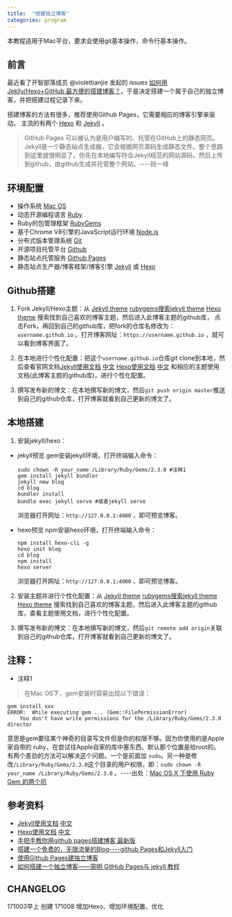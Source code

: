 ```yaml
---
title:  "搭建独立博客"
categories: program
---
```


本教程适用于Mac平台，要求会使用git基本操作，命令行基本操作。

## 前言

最近看了开智部落成员 @violettianjie 发起的 issues [如何用 Jeklly/Hexo+GitHub 最方便的搭建博客？](https://github.com/OpenMindClub/OpenMindWorld/issues/350)，于是决定搭建一个属于自己的独立博客，并把搭建过程记录下来。

搭建博客的方法有很多，推荐使用Github Pages，它需要相应的博客引擎来驱动，
主流的有两个 [Hexo](https://hexo.io/) 和 [Jekyll](https://jekyllrb.com/) 。

> GitHub Pages 可以被认为是用户编写的、托管在GitHub上的静态网页。Jekyll是一个静态站点生成器，它会根据网页源码生成静态文件。整个思路到这里就很明显了。你先在本地编写符合Jekyll规范的网站源码，然后上传到github，由github生成并托管整个网站。----阮一峰

## 环境配置

- 操作系统 [Mac OS](https://support.apple.com/zh-cn/macos)
- 动态开源编程语言 [Ruby](https://www.ruby-lang.org/) 
- Ruby的包管理框架 [RubyGems](https://rubygems.org)
- 基于Chrome V8引擎的JavaScript运行环境 [Node.js](https://nodejs.org/en/)
- 分布式版本管理系统 [Git](https://git-scm.com/)
- 开源项目托管平台 [Github](https://github.com/)
- 静态站点托管服务 [Github Pages](https://pages.github.com/)
- 静态站点生产器/博客框架/博客引擎 [Jekyll](https://jekyllrb.com/) 或 [Hexo](https://hexo.io)


## Github搭建

1. Fork Jekyll/Hexo主题：从 [Jekyll theme](http://jekyllthemes.org/) [rubygems搜索jekyll theme](https://rubygems.org/search?utf8=%E2%9C%93&query=jekyll+theme) [Hexo theme](https://hexo.io/themes/) 搜索找到自己喜欢的博客主题，然后进入此博客主题的github库，
点击Fork，再回到自己的github库，把fork的仓库名修改为：`username.github.io` 。打开博客网址：`https://username.github.io` ，就可以看到博客界面了。

2. 在本地进行个性化配置：把这个`username.github.io`仓库git clone到本地，然后查看官网文档[Jekyll使用文档](http://jekyllrb.com/docs/home/) [中文](http://jekyllcn.com/docs/home/) [Hexo使用文档](https://hexo.io/docs/) [中文](https://hexo.io/zh-cn/docs/) 和相应的主题使用文档(此博客主题的github库)，进行个性化配置。

3. 撰写发布新的博文：在本地撰写新的博文，然后`git push origin master`推送到自己的github仓库，打开博客就看到自己更新的博文了。

## 本地搭建

1. 安装jekyll/hexo：	

- jekyll预览
	gem安装jekyll环境，打开终端输入命令：

	```
	sudo chown -R your_name /Library/Ruby/Gems/2.3.0 #注释1
	gem install jekyll bundler
	jekyll new blog
	cd blog
	bundler install
	bundle exec jekyll serve #或者jekyll serve
	```

	浏览器打开网址：`http://127.0.0.1:4000` ，即可预览博客。

-  hexo预览
	npm安装hexo环境，打开终端输入命令：

	```
	npm install hexo-cli -g
	hexo init blog
	cd blog
	npm install
	hexo server
	```

	浏览器打开网址：`http://127.0.0.1:4000` ，即可预览博客。

2. 安装主题并进行个性化配置：从 [Jekyll theme](http://jekyllthemes.org/) [rubygems搜索jekyll theme](https://rubygems.org/search?utf8=%E2%9C%93&query=jekyll+theme) [Hexo theme](https://hexo.io/themes/)  搜索找到自己喜欢的博客主题，然后进入此博客主题的github库，查看主题使用文档，进行个性化配置。

3. 撰写发布新的博文：在本地撰写新的博文，然后`git remote add origin`关联到自己的github仓库，打开博客就看到自己更新的博文了。



## 注释：

- 注释1

> 在Mac OS下，gem安装时容易出现以下错误：
```
gem install xxx
ERROR:  While executing gem ... (Gem::FilePermissionError)
    You don't have write permissions for the /Library/Ruby/Gems/2.3.0 director
```
意思是gem要往某个神奇的目录写文件但是你的权限不够。因为你使用的是Apple家自带的 ruby，在尝试往Apple自家的库中塞东西，默认那个位置是给root的。有两个差劲的方法可以解决这个问题。一个是前面加 `sudo`。另一种是修改`/Library/Ruby/Gems/2.3.0`这个目录的用户权限，即：`sudo chown -R your_name /Library/Ruby/Gems/2.3.0` 。----出处：[Mac OS X 下使用 Ruby Gem 的两个坑](https://blog.argcv.com/articles/4429.c)

## 参考资料

- [Jekyll使用文档](http://jekyllrb.com/docs/home/) [中文](http://jekyllcn.com/docs/home/) 
- [Hexo使用文档](https://hexo.io/docs/) [中文](https://hexo.io/zh-cn/docs/) 
- [手把手教你用github pages搭建博客 最新版](http://www.jianshu.com/p/6fdb19aa4558)
- [搭建一个免费的，无限流量的Blog----github Pages和Jekyll入门](http://www.ruanyifeng.com/blog/2012/08/blogging_with_jekyll.html) 
- [使用Github Pages建独立博客](http://beiyuu.com/github-pages)
- [如何搭建一个独立博客——简明 GitHub Pages与 jekyll 教程](http://www.cnfeat.com/blog/2014/05/10/how-to-build-a-blog/)


## CHANGELOG

171003早上 创建
171008 增加Hexo、增加环境配置、优化


